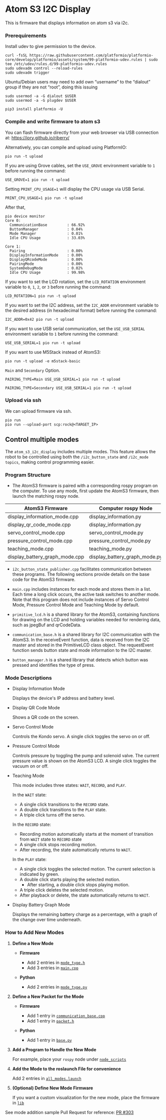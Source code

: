 # Atom S3 I2C Display

This is firmware that displays information on atom s3 via i2c.

### Prerequirements

Install udev to give permission to the device.

```
curl -fsSL https://raw.githubusercontent.com/platformio/platformio-core/develop/platformio/assets/system/99-platformio-udev.rules | sudo tee /etc/udev/rules.d/99-platformio-udev.rules
sudo udevadm control --reload-rules
sudo udevadm trigger
```

Ubuntu/Debian users may need to add own “username” to the “dialout” group if they are not “root”, doing this issuing

```
sudo usermod -a -G dialout $USER
sudo usermod -a -G plugdev $USER
```

```
pip3 install platformio -U
```

### Compile and write firmware to atom s3

You can flash firmware directly from your web browser via USB connection at: https://iory.github.io/riberry/

Alternatively, you can compile and upload using PlatformIO:

```
pio run -t upload
```

If you are using Grove cables, set the `USE_GROVE` environment variable to `1` before running the command:

```
USE_GROVE=1 pio run -t upload
```

Setting `PRINT_CPU_USAGE=1` will display the CPU usage via USB Serial.

```
PRINT_CPU_USAGE=1 pio run -t upload
```

After that,

```
pio device monitor
Core 0:
  CommunicationBase         : 66.92%
  ButtonManager             : 0.04%
  Mode Manager              : 0.01%
  Idle CPU Usage            : 33.03%

Core 1:
  Pairing                   : 0.00%
  DisplayInformationMode    : 0.00%
  DisplayQRcodeMode         : 0.00%
  PairingMode               : 0.00%
  SystemDebugMode           : 0.02%
  Idle CPU Usage            : 99.98%
```

If you want to set the LCD rotation, set the `LCD_ROTATION` environment variable to `0`, `1`, `2`, or `3` before running the command:

```
LCD_ROTATION=1 pio run -t upload
```

If you want to set the I2C address, set the `I2C_ADDR` environment variable to the desired address (in hexadecimal format) before running the command:

```
I2C_ADDR=0x42 pio run -t upload
```

If you want to use USB serial communication, set the `USE_USB_SERIAL` environment variable to `1` before running the command:

```
USE_USB_SERIAL=1 pio run -t upload
```



If you want to use M5Stack instead of AtomS3:

```
pio run -t upload -e m5stack-basic
```

`Main` and `Secondary` Option.

```
PAIRING_TYPE=Main USE_USB_SERIAL=1 pio run -t upload
```

```
PAIRING_TYPE=Secondary USE_USB_SERIAL=1 pio run -t upload
```

### Upload via ssh

We can upload firmware via ssh.

```
pio run
pio run --upload-port scp:rock@<TARGET_IP>
```

## Control multiple modes

The `atom_s3_i2c_display` includes multiple modes. This feature allows the robot to be controlled using both the `/i2c_button_state` and `/i2c_mode topics`, making control programming easier.

### Program Structure

- The AtomS3 firmware is paired with a corresponding rospy program on the computer. To use any mode, first update the AtomS3 firmware, then launch the matching rospy node.

| AtomS3 Firmware | Computer rospy Node |
| ------------- | ------------- |
| display_information_mode.cpp | display_information.py |
| display_qr_code_mode.cpp | display_information.py |
| servo_control_mode.cpp | servo_control_mode.py |
| pressure_control_mode.cpp | pressure_control_mode.py |
| teaching_mode.cpp | teaching_mode.py |
| display_battery_graph_mode.cpp | display_battery_graph_mode.py |

- `i2c_button_state_publisher.cpp` facilitates communication between these programs.
The following sections provide details on the base code for the AtomS3 firmware.

- `main.cpp` includes instances for each mode and stores them in a list. Each time a long click occurs, the active task switches to another mode. Note that this program does not include instances of Servo Control Mode, Pressure Control Mode and Teachiing Mode by default.

- `primitive_lcd.h` is a shared library for the AtomS3, containing functions for drawing on the LCD and holding variables needed for rendering data, such as jpegBuf and qrCodeData.

- `communication_base.h` is a shared library for I2C communication with the AtomS3. In the receiveEvent function, data is received from the I2C master and stored in the PrimitiveLCD class object. The requestEvent function sends button state and mode information to the I2C master.

- `button_manager.h` is a shared library that detects which button was pressed and identifies the type of press.

### Mode Descriptions

- Display Information Mode

  Displays the device's IP address and battery level.

- Display QR Code Mode

  Shows a QR code on the screen.

- Servo Control Mode

  Controls the Kondo servo. A single click toggles the servo on or off.

- Pressure Control Mode

  Controls pressure by toggling the pump and solenoid valve. The current pressure value is shown on the AtomS3 LCD. A single click toggles the vacuum on or off.

- Teaching Mode

  This mode includes three states: `WAIT`, `RECORD`, and `PLAY`.

  In the `WAIT` state:
  - A single click transitions to the `RECORD` state.
  - A double click transitions to the `PLAY` state.
  - A triple click turns off the servo.

  In the `RECORD` state:
  - Recording motion automatically starts at the moment of transition from `WAIT` state to `RECORD` state
  - A single click stops recording motion.
  - After recording, the state automatically returns to `WAIT`.

  In the `PLAY` state:
  - A single click toggles the selected motion. The current selection is indicated by green.
  - A double click starts playing the selected motion.
    - After starting, a double click stops playing motion.
  - A triple click deletes the selected motion.
  - After playback or delete, the state automatically returns to `WAIT`.

- Display Battery Graph Mode

  Displays the remaining battery charge as a percentage, with a graph of the change over time underneath.

### How to Add New Modes

1. **Define a New Mode**

   - **Firmware**
     - Add 2 entries in [`mode_type.h`](https://github.com/iory/riberry/blob/main/firmware/atom_s3_i2c_display/lib/mode/mode_type.h)
     - Add 3 entries in [`main.cpp`](https://github.com/iory/riberry/blob/main/firmware/atom_s3_i2c_display/src/main.cpp)

   - **Python**
     - Add 2 entries in [`mode_type.py`](https://github.com/iory/riberry/blob/main/riberry/mode_type.py)

2. **Define a New Packet for the Mode**

   - **Firmware**
     - Add 1 entry in [`communication_base.cpp`](https://github.com/iory/riberry/blob/main/firmware/atom_s3_i2c_display/lib/com/communication_base.cpp)
     - Add 1 entry in [`packet.h`](https://github.com/iory/riberry/blob/main/firmware/atom_s3_i2c_display/lib/com/packet.h)

   - **Python**
     - Add 1 entry in [`base.py`](https://github.com/iory/riberry/blob/main/riberry/com/base.py)

3. **Add a Program to Handle the New Mode**

   For example, place your `rospy` node under [`node_scripts`](https://github.com/iory/riberry/blob/main/ros/riberry_startup/node_scripts/)

4. **Add the Mode to the roslaunch File for convenience**

   Add 2 entries in [`all_modes.launch`](https://github.com/iory/riberry/blob/main/ros/riberry_startup/launch/all_modes.launch)

5. **(Optional) Define New Mode Firmware**

   If you want a custom visualization for the new mode, place the firmware in [`lib`](https://github.com/iory/riberry/blob/main/firmware/atom_s3_i2c_display/lib/)

See mode addition sample Pull Request for reference:
[PR #303](https://github.com/iory/riberry/pull/303)
